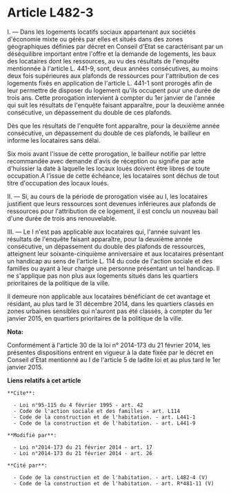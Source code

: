 # Article L482-3

I. ― Dans les logements locatifs sociaux appartenant aux sociétés d'économie mixte ou gérés par elles et situés dans des
zones géographiques définies par décret en Conseil d'Etat se caractérisant par un déséquilibre important entre l'offre et la
demande de logements, les baux des locataires dont les ressources, au vu des résultats de l'enquête mentionnée à l'article L.
441-9, sont, deux années consécutives, au moins deux fois supérieures aux plafonds de ressources pour l'attribution de ces
logements fixés en application de l'article L. 441-1 sont prorogés afin de leur permettre de disposer du logement qu'ils
occupent pour une durée de trois ans. Cette prorogation intervient à compter du 1er janvier de l'année qui suit les résultats
de l'enquête faisant apparaître, pour la deuxième année consécutive, un dépassement du double de ces plafonds. 

Dès que les résultats de l'enquête font apparaître, pour la deuxième année consécutive, un dépassement du double de ces
plafonds, le bailleur en informe les locataires sans délai. 

Six mois avant l'issue de cette prorogation, le bailleur notifie par lettre recommandée avec demande d'avis de réception ou
signifie par acte d'huissier la date à laquelle les locaux loués doivent être libres de toute occupation.A l'issue de cette
échéance, les locataires sont déchus de tout titre d'occupation des locaux loués. 

II. ― Si, au cours de la période de prorogation visée au I, les locataires justifient que leurs ressources sont devenues
inférieures aux plafonds de ressources pour l'attribution de ce logement, il est conclu un nouveau bail d'une durée de trois
ans renouvelable. 

III. ― Le I n'est pas applicable aux locataires qui, l'année suivant les résultats de l'enquête faisant apparaître, pour la
deuxième année consécutive, un dépassement du double des plafonds de ressources, atteignent leur soixante-cinquième
anniversaire et aux locataires présentant un handicap au sens de l'article L. 114 du code de l'action sociale et des familles
ou ayant à leur charge une personne présentant un tel handicap. Il ne s'applique pas non plus aux logements situés dans les
quartiers prioritaires de la politique de la ville.

Il demeure non applicable aux locataires bénéficiant de cet avantage et résidant, au plus tard le 31 décembre 2014, dans les
quartiers classés en zones urbaines sensibles qui n'auront pas été classés, à compter du 1er janvier 2015, en quartiers
prioritaires de la politique de la ville.

**Nota:**

Conformément à l'article 30 de la loi n° 2014-173 du 21 février 2014, les présentes dispositions entrent en vigueur à la date
fixée par le décret en Conseil d'Etat mentionné au I de l'article 5 de ladite loi et au plus tard le 1er janvier 2015.

**Liens relatifs à cet article**

	**Cite**:

	  - Loi n°95-115 du 4 février 1995 - art. 42
	  - Code de l'action sociale et des familles - art. L114
	  - Code de la construction et de l'habitation. - art. L441-1
	  - Code de la construction et de l'habitation. - art. L441-9

	**Modifié par**:

	  - Loi n°2014-173 du 21 février 2014 - art. 17
	  - Loi n°2014-173 du 21 février 2014 - art. 26

	**Cité par**:

	  - Code de la construction et de l'habitation. - art. L482-4 (V)
	  - Code de la construction et de l'habitation. - art. R*481-11 (V)
